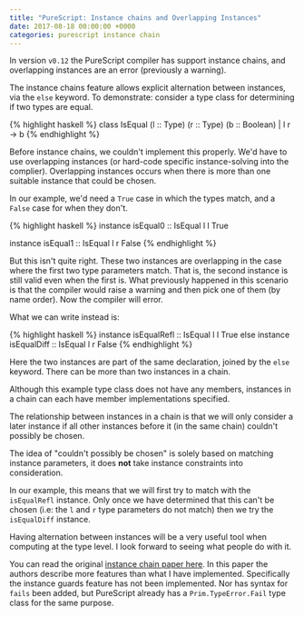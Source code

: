 ```yaml
---
title: "PureScript: Instance chains and Overlapping Instances"
date: 2017-08-18 00:00:00 +0000
categories: purescript instance chain
---
```


In version `v0.12` the PureScript compiler has support instance chains, and
overlapping instances are an error (previously a warning).

The instance chains feature allows explicit alternation between instances, via
the `else` keyword.  To demonstrate: consider a type class for determining if
two types are equal.

{% highlight haskell %}
class IsEqual
  (l :: Type)
  (r :: Type)
  (b :: Boolean)
  | l r -> b
{% endhighlight %}

Before instance chains, we couldn't implement this properly.  We'd have to use
overlapping instances (or hard-code specific instance-solving into the
complier).  Overlapping instances occurs when there is more than one suitable
instance that could be chosen.

In our example, we'd need a `True` case in which the types match, and a `False`
case for when they don't.

{% highlight haskell %}
instance isEqual0 :: IsEqual l l True

instance isEqual1 :: IsEqual l r False
{% endhighlight %}

But this isn't quite right.  These two instances are overlapping in the case
where the first two type parameters match.  That is, the second instance is
still valid even when the first is.  What previously happened in this scenario
is that the compiler would raise a warning and then pick one of them (by name
order).  Now the compiler will error.

What we can write instead is:

{% highlight haskell %}
instance isEqualRefl :: IsEqual l l True
else
instance isEqualDiff :: IsEqual l r False
{% endhighlight %}

Here the two instances are part of the same declaration, joined by the `else`
keyword.  There can be more than two instances in a chain.

Although this example type class does not have any members, instances in a
chain can each have member implementations specified.

The relationship between instances in a chain is that we will only consider a
later instance if all other instances before it (in the same chain) couldn't
possibly be chosen.

The idea of "couldn't possibly be chosen" is solely based on matching instance
parameters, it does **not** take instance constraints into consideration.

In our example, this means that we will first try to match with the
`isEqualRefl` instance.  Only once we have determined that this can't be chosen
(i.e: the `l` and `r` type parameters do not match) then we try the
`isEqualDiff` instance.

Having alternation between instances will be a very useful tool when computing
at the type level.  I look forward to seeing what people do with it.

You can read the original [instance chain paper here][paper].  In this paper
the authors describe more features than what I have implemented.  Specifically
the instance guards feature has not been implemented.  Nor has syntax for
`fails` been added, but PureScript already has a `Prim.TypeError.Fail` type
class for the same purpose.

[paper]: http://homepages.inf.ed.ac.uk/jmorri14/pubs/morris-icfp2010-instances.pdf

